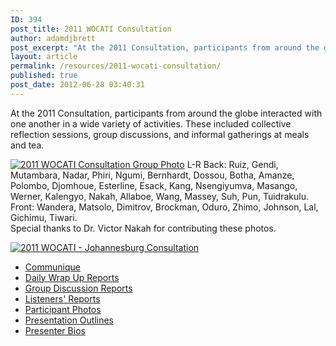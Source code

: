 ```yaml
---
ID: 394
post_title: 2011 WOCATI Consultation
author: adamdjbrett
post_excerpt: "At the 2011 Consultation, participants from around the globe interacted with one another in a wide variety of activities."
layout: article
permalink: /resources/2011-wocati-consultation/
published: true
post_date: 2012-06-28 03:40:31
---
```

At the 2011 Consultation, participants from around the globe interacted with one another in a wide variety of activities. These included collective reflection sessions, group discussions, and informal gatherings at meals and tea.

[![2011 WOCATI Consultation Group Photo](http://wocati.org/wp-content/uploads/2012/06/WOCATI_2011_Group_s.jpg "WOCATI 2011 Group Photo")](http://wocati.org/wp-content/uploads/2012/06/WOCATI_2011_Group_s.jpg) L-R Back: Ruiz, Gendi, Mutambara, Nadar, Phiri, Ngumi, Bernhardt, Dossou, Botha, Amanze, Polombo, Djomhoue, Esterline, Esack, Kang, Nsengiyumva, Masango, Werner, Kalengyo, Nakah, Allaboe, Wang, Massey, Suh, Pun, Tuidrakulu. Front: Wandera, Matsolo, Dimitrov, Brockman, Oduro, Zhimo, Johnson, Lal, Gichimu, Tiwari.  
Special thanks to Dr. Victor Nakah for contributing these photos.

[![2011 WOCATI - Johannesburg Consultation](http://wocati.org/wp-content/uploads/2012/06/WOCATI_2011_Johannesburg_Consult.png "2011 WOCATI - Johannesburg Consultation")](http://wocati.org/wp-content/uploads/2012/06/WOCATI_2011_Johannesburg_Consult.png)  

*   [Communique](http://wocati.org/resources/2011-wocati-consultation/2011-communique/)
*   [Daily Wrap Up Reports](http://wocati.org/resources/2011-wocati-consultation/daily-wrap-up-reports/)
*   [Group Discussion Reports](http://wocati.org/resources/2011-wocati-consultation/group-discussion-reports/)
*   [Listeners' Reports](http://wocati.org/resources/2011-wocati-consultation/listenerss-reports/)
*   [Participant Photos](http://wocati.org/resources/2011-wocati-consultation/2011-participant-photos/)
*   [Presentation Outlines](http://wocati.org/resources/2011-wocati-consultation/presentation-outlines/)
*   [Presenter Bios](http://wocati.org/resources/2011-wocati-consultation/presenter-bios/)
